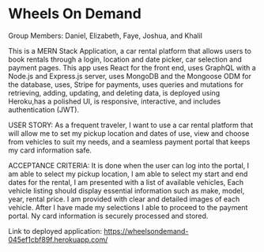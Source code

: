 # Wheels On Demand
Group Members: Daniel, Elizabeth, Faye, Joshua, and Khalil

This is a MERN Stack Application, a car rental platform that allows users to book rentals through a login, location and date picker, car selection and payment pages. This app uses React for the front end, uses GraphQL with a Node.js and Express.js server, uses MongoDB and the Mongoose ODM for the database, uses, Stripe for payments, uses queries and mutations for retrieving, adding, updating, and deleting data, is deployed using Heroku,has a polished UI, is responsive, interactive, and includes authentication (JWT).

USER STORY: As a frequent traveler, I want to use a car rental platform that will allow me to set my pickup location and dates of use, view and choose from vehicles to suit my needs, and a seamless payment portal that keeps my card information safe.

ACCEPTANCE CRITERIA: It is done when the user can log into the portal,
I am able to select my pickup location,
I am able to select my start and end dates for the rental,
I am presented with a list of available vehicles,
Each vehicle listing should display essential information such as make, model, year, rental price.
I am provided with clear and detailed images of each vehicle.
After I have made my selections I able to proceed to the payment portal.
Ny card information is securely processed and stored.

Link to deployed application: https://wheelsondemand-045ef1cbf89f.herokuapp.com/